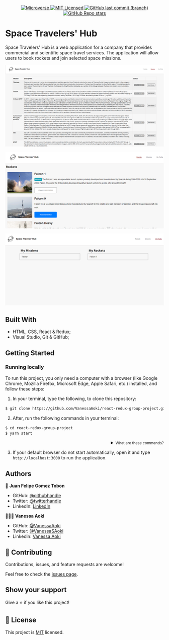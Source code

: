 <p align="center">
  <a href="https://www.microverse.org/">
    <img alt="Microverse" src="https://img.shields.io/badge/-Microverse-blueviolet?style=flat-square">
  </a>
  <a href="https://github.com/VanessaAoki/react-redux-group-project/blob/development/LICENSE">
    <img alt="MIT Licensed" src="https://img.shields.io/github/license/VanessaAoki/react-redux-group-project?style=flat-square">
  </a>
  <a href="https://github.com/VanessaAoki/react-redux-group-project">
    <img alt="GitHub last commit (branch)" src="https://img.shields.io/github/last-commit/VanessaAoki/react-redux-group-project/development?color=blue&style=flat-square">
  </a>
  <a href="https://github.com/VanessaAoki/react-redux-group-project">
    <img alt="GitHub Repo stars" src="https://img.shields.io/github/stars/VanessaAoki/react-redux-group-project?color=pink&label=%E2%98%85%20stars%20&style=flat-square">
  </a>
</p>

# Space Travelers' Hub
Space Travelers' Hub is a web application for a company that provides commercial and scientific space travel services. The application will allow users to book rockets and join selected space missions.

<p align="center">
  <img src="./docs/screenshot.png" alt="screenshot" width="800">
</p>
<p align="center">
  <img src="./docs/Rockets-Screenshot.png" alt="screenshot" width="800">
</p>
<p align="center">
  <img src="./docs/My-Profile-Screenshot.png" alt="screenshot" width="800">
</p>

## Built With

- HTML, CSS, React & Redux;
- Visual Studio, Git & GitHub;

## Getting Started

### Running locally
To run this project, you only need a computer with a browser (like Google Chrome, Mozilla Firefox, Microsoft Edge, Apple Safari, etc.) installed, and follow these steps:

1. In your terminal, type the following, to clone this repository:

```sh
$ git clone https://github.com/VanessaAoki/react-redux-group-project.git
```

2. After, run the following commands in your terminal:

```sh
$ cd react-redux-group-project
$ yarn start
```
<details align="right">
<summary><small>What are these commands?</summary>
- the `$ cd` command is used to move to different folders. <br>
- while `$ yarn start` runs the app in the development mode.</small>
</details>

3. If your default browser do not start automatically, open it and type `http://localhost:3000` to run the application.

## Authors

👤 **Juan Felipe Gomez Tobon**

- GitHub: [@githubhandle](https://github.com/Felipeg005/)
- Twitter: [@twitterhandle](https://twitter.com/JuanFGT05)
- LinkedIn: [LinkedIn](https://www.linkedin.com/in/juan-felipe-gomez-tobon/)

👩🏼‍💻 **Vanessa Aoki**

- GitHub: [@VanessaAoki](https://github.com/VanessaAoki)
- Twitter: [@VanessaSAoki](https://twitter.com/VanessaSAoki)
- Linkedin: [Vanessa Aoki](https://www.linkedin.com/in/vanessasaoki/)

## 🤝 Contributing

Contributions, issues, and feature requests are welcome!

Feel free to check the [issues page](https://github.com/VanessaAoki/react-redux-group-project/issues).

## Show your support

Give a ⭐️ if you like this project!

## 📝 License

This project is [MIT](./LICENSE) licensed.
